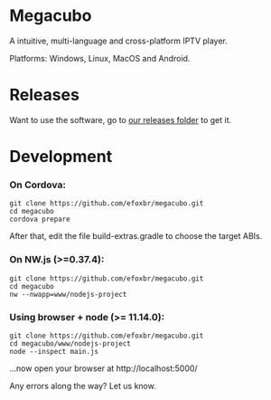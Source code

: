 # Megacubo
A intuitive, multi-language and cross-platform IPTV player.

Platforms: Windows, Linux, MacOS and Android.
   
   
   
# Releases
Want to use the software, go to [our releases folder](https://github.com/efoxbr/megacubo/releases) to get it.
   
   
   
# Development

### On Cordova:
```
git clone https://github.com/efoxbr/megacubo.git
cd megacubo
cordova prepare
```
After that, edit the file build-extras.gradle to choose the target ABIs.

### On NW.js (>=0.37.4):
```
git clone https://github.com/efoxbr/megacubo.git
cd megacubo
nw --nwapp=www/nodejs-project
```

### Using browser + node (>= 11.14.0):
```
git clone https://github.com/efoxbr/megacubo.git
cd megacubo/www/nodejs-project
node --inspect main.js
```
...now open your browser at http://localhost:5000/

Any errors along the way? Let us know.
